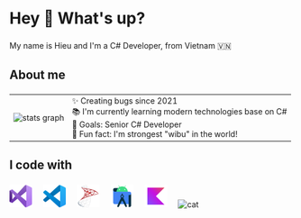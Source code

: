 <h1 align="left">Hey 👋 What's up?</h1>

###

<p align="left">My name is Hieu and I'm a C# Developer, from Vietnam 🇻🇳 </p>

###

<h2 align="left">About me</h2>

###

<table>
  <tr>
    <td>
      <img src="https://github-readme-stats.vercel.app/api?username=kimhieuwork&hide_title=false&hide_rank=false&show_icons=true&include_all_commits=true&count_private=true&disable_animations=false&theme=dark&locale=en&hide_border=false" height="150" alt="stats graph" />
    </td>
    <td>
      ✨ Creating bugs since 2021<br>
      📚 I'm currently learning modern technologies base on C#<br>
      🎯 Goals: Senior C# Developer<br>
      🎲 Fun fact: I'm strongest "wibu" in the world!
    </td>
  </tr>
</table>

###

<h2 align="left">I code with</h2>

###

###
<div align="left">
  <img src="https://github.com/devicons/devicon/blob/v2.17.0/icons/visualstudio/visualstudio-original.svg" height="40" alt="visualstudio logo"  />
  <img width="12" />
  <img src="https://github.com/devicons/devicon/blob/v2.17.0/icons/vscode/vscode-original.svg" height="40" alt="vscode logo"  />
  <img width="12" />
  <img src="https://github.com/devicons/devicon/blob/v2.17.0/icons/microsoftsqlserver/microsoftsqlserver-original.svg" height="40" alt="sqlserver logo"  />
  <img width="12" />
  <img src="https://github.com/devicons/devicon/blob/v2.17.0/icons/androidstudio/androidstudio-original.svg" height="40" alt="android logo" />
  <img width="12"/>
  <img src="https://github.com/devicons/devicon/blob/v2.17.0/icons/kotlin/kotlin-original.svg" height="40" alt="kotlin logo"  />
  <img width="12" />
  <img src="https://media3.giphy.com/media/v1.Y2lkPTc5MGI3NjExc3piMW1vZ2E1MDU2ajIzYmgzajJ1YXFscnQ3c2thcDh2d2twbDB5MCZlcD12MV9pbnRlcm5hbF9naWZfYnlfaWQmY3Q9Zw/GRk3GLfzduq1NtfGt5/giphy.gif" height="40" alt="cat" />
  <img width="12" />
</div>

###
